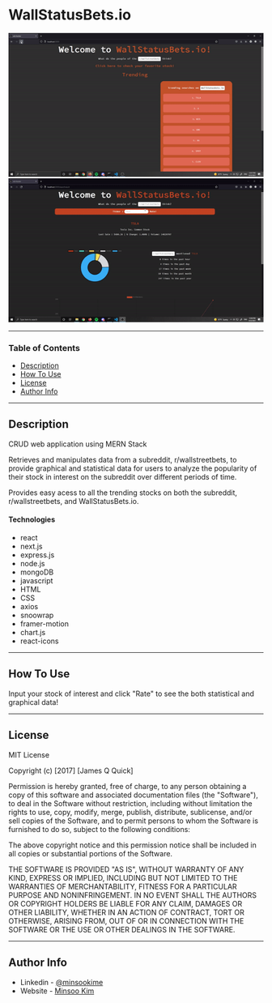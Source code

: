 # WallStatusBets.io

![Project Image](/client/my-app/public/home.GIF)
![Project Image](/client/my-app/public/searchResult.GIF)

---

### Table of Contents

- [Description](#description)
- [How To Use](#how-to-use)
- [License](#license)
- [Author Info](#author-info)

---

## Description

CRUD web application using MERN Stack

Retrieves and manipulates data from a subreddit, r/wallstreetbets, to provide graphical and statistical data for users to analyze the popularity of their stock in interest on the subreddit over different periods of time.

Provides easy acess to all the trending stocks on both the subreddit, r/wallstreetbets, and WallStatusBets.io.

#### Technologies

- react
- next.js
- express.js
- node.js
- mongoDB
- javascript
- HTML
- CSS
- axios
- snoowrap
- framer-motion
- chart.js
- react-icons

---

## How To Use

Input your stock of interest and click "Rate" to see the both statistical and graphical data!

---

## License

MIT License

Copyright (c) [2017] [James Q Quick]

Permission is hereby granted, free of charge, to any person obtaining a copy
of this software and associated documentation files (the "Software"), to deal
in the Software without restriction, including without limitation the rights
to use, copy, modify, merge, publish, distribute, sublicense, and/or sell
copies of the Software, and to permit persons to whom the Software is
furnished to do so, subject to the following conditions:

The above copyright notice and this permission notice shall be included in all
copies or substantial portions of the Software.

THE SOFTWARE IS PROVIDED "AS IS", WITHOUT WARRANTY OF ANY KIND, EXPRESS OR
IMPLIED, INCLUDING BUT NOT LIMITED TO THE WARRANTIES OF MERCHANTABILITY,
FITNESS FOR A PARTICULAR PURPOSE AND NONINFRINGEMENT. IN NO EVENT SHALL THE
AUTHORS OR COPYRIGHT HOLDERS BE LIABLE FOR ANY CLAIM, DAMAGES OR OTHER
LIABILITY, WHETHER IN AN ACTION OF CONTRACT, TORT OR OTHERWISE, ARISING FROM,
OUT OF OR IN CONNECTION WITH THE SOFTWARE OR THE USE OR OTHER DEALINGS IN THE
SOFTWARE.

---

## Author Info

- Linkedin - [@minsookime](https://www.linkedin.com/in/minsookime/)
- Website - [Minsoo Kim](https://minsooerickim.github.io/)

